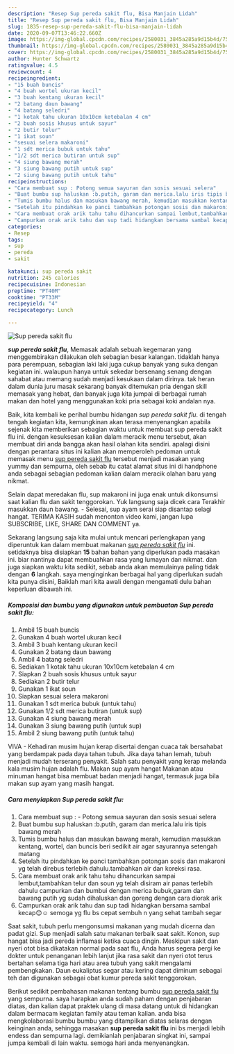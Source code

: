 ```yaml
---
description: "Resep Sup pereda sakit flu, Bisa Manjain Lidah"
title: "Resep Sup pereda sakit flu, Bisa Manjain Lidah"
slug: 1835-resep-sup-pereda-sakit-flu-bisa-manjain-lidah
date: 2020-09-07T13:46:22.660Z
image: https://img-global.cpcdn.com/recipes/2580031_3845a285a9d15b4d/751x532cq70/sup-pereda-sakit-flu-foto-resep-utama.jpg
thumbnail: https://img-global.cpcdn.com/recipes/2580031_3845a285a9d15b4d/751x532cq70/sup-pereda-sakit-flu-foto-resep-utama.jpg
cover: https://img-global.cpcdn.com/recipes/2580031_3845a285a9d15b4d/751x532cq70/sup-pereda-sakit-flu-foto-resep-utama.jpg
author: Hunter Schwartz
ratingvalue: 4.5
reviewcount: 4
recipeingredient:
- "15 buah buncis"
- "4 buah wortel ukuran kecil"
- "3 buah kentang ukuran kecil"
- "2 batang daun bawang"
- "4 batang seledri"
- "1 kotak tahu ukuran 10x10cm ketebalan 4 cm"
- "2 buah sosis khusus untuk sayur"
- "2 butir telur"
- "1 ikat soun"
- "sesuai selera makaroni"
- "1 sdt merica bubuk untuk tahu"
- "1/2 sdt merica butiran untuk sup"
- "4 siung bawang merah"
- "3 siung bawang putih untuk sup"
- "2 siung bawang putih untuk tahu"
recipeinstructions:
- "Cara membuat sup : Potong semua sayuran dan sosis sesuai selera"
- "Buat bumbu sup haluskan :b.putih, garam dan merica.lalu iris tipis bawang merah"
- "Tumis bumbu halus dan masukan bawang merah, kemudian masukkan kentang, wortel, dan buncis beri sedikit air agar sayurannya setengah matang"
- "Setelah itu pindahkan ke panci tambahkan potongan sosis dan makaroni yg telah direbus terlebih dahulu.tambahkan air dan koreksi rasa."
- "Cara membuat orak arik tahu tahu dihancurkan sampai lembut,tambahkan telur dan soun yg telah disiram air panas terlebih dahulu campurkan dan bumbui dengan merica bubuk,garam dan bawang putih yg sudah dihaluskan dan goreng dengan cara diorak arik"
- "Campurkan orak arik tahu dan sup tadi hidangkan bersama sambal kecap😊☺ semoga yg flu bs cepat sembuh n yang sehat tambah segar"
categories:
- Resep
tags:
- sup
- pereda
- sakit

katakunci: sup pereda sakit 
nutrition: 245 calories
recipecuisine: Indonesian
preptime: "PT40M"
cooktime: "PT33M"
recipeyield: "4"
recipecategory: Lunch

---
```



![Sup pereda sakit flu](https://img-global.cpcdn.com/recipes/2580031_3845a285a9d15b4d/751x532cq70/sup-pereda-sakit-flu-foto-resep-utama.jpg)

<b><i>sup pereda sakit flu</i></b>, Memasak adalah sebuah kegemaran yang menggembirakan dilakukan oleh sebagian besar kalangan. tidaklah hanya para perempuan, sebagian laki laki juga cukup banyak yang suka dengan kegiatan ini. walaupun hanya untuk sekedar bersenang senang dengan sahabat atau memang sudah menjadi kesukaan dalam dirinya. tak heran dalam dunia juru masak sekarang banyak ditemukan pria dengan skill memasak yang hebat, dan banyak juga kita jumpai di berbagai rumah makan dan hotel yang menggunakan koki pria sebagai koki andalan nya.

Baik, kita kembali ke perihal bumbu hidangan <i>sup pereda sakit flu</i>. di tengah tengah kegiatan kita, kemungkinan akan terasa menyenangkan apabila sejenak kita memberikan sebagian waktu untuk membuat sup pereda sakit flu ini. dengan kesuksesan kalian dalam meracik menu tersebut, akan membuat diri anda bangga akan hasil olahan kita sendiri. apalagi disini dengan perantara situs ini kalian akan memperoleh pedoman untuk memasak menu <u>sup pereda sakit flu</u> tersebut menjadi masakan yang yummy dan sempurna, oleh sebab itu catat alamat situs ini di handphone anda sebagai sebagian pedoman kalian dalam meracik olahan baru yang nikmat.

Selain dapat meredakan flu, sup makaroni ini juga enak untuk dikonsumsi saat kalian flu dan sakit tenggorokan. Yuk langsung saja dicek cara Terakhir masukkan daun bawang. - Selesai, sup ayam serai siap disantap selagi hangat. TERIMA KASIH sudah menonton video kami, jangan lupa SUBSCRIBE, LIKE, SHARE DAN COMMENT ya.


Sekarang langsung saja kita mulai untuk mencari perlengkapan yang diperuntuk kan dalam membuat makanan <u><i>sup pereda sakit flu</i></u> ini. setidaknya bisa disiapkan <b>15</b> bahan bahan yang diperlukan pada masakan ini. biar nantinya dapat membuahkan rasa yang lumayan dan nikmat. dan juga siapkan waktu kita sedikit, sebab anda akan memulainya paling tidak dengan <b>6</b> langkah. saya menginginkan berbagai hal yang diperlukan sudah kita punya disini, Baiklah mari kita awali dengan mengamati dulu bahan keperluan dibawah ini.

<!--inarticleads1-->

##### Komposisi dan bumbu yang digunakan untuk pembuatan Sup pereda sakit flu:

1. Ambil 15 buah buncis
1. Gunakan 4 buah wortel ukuran kecil
1. Ambil 3 buah kentang ukuran kecil
1. Gunakan 2 batang daun bawang
1. Ambil 4 batang seledri
1. Sediakan 1 kotak tahu ukuran 10x10cm ketebalan 4 cm
1. Siapkan 2 buah sosis khusus untuk sayur
1. Sediakan 2 butir telur
1. Gunakan 1 ikat soun
1. Siapkan sesuai selera makaroni
1. Gunakan 1 sdt merica bubuk (untuk tahu)
1. Gunakan 1/2 sdt merica butiran (untuk sup)
1. Gunakan 4 siung bawang merah
1. Gunakan 3 siung bawang putih (untuk sup)
1. Ambil 2 siung bawang putih (untuk tahu)


VIVA - Kehadiran musim hujan kerap disertai dengan cuaca tak bersahabat yang berdampak pada daya tahan tubuh. Jika daya tahan lemah, tubuh menjadi mudah terserang penyakit. Salah satu penyakit yang kerap melanda kala musim hujan adalah flu. Makan sup ayam hangat Makanan atau minuman hangat bisa membuat badan menjadi hangat, termasuk juga bila makan sup ayam yang masih hangat. 

<!--inarticleads2-->

##### Cara menyiapkan Sup pereda sakit flu:

1. Cara membuat sup : - Potong semua sayuran dan sosis sesuai selera
1. Buat bumbu sup haluskan :b.putih, garam dan merica.lalu iris tipis bawang merah
1. Tumis bumbu halus dan masukan bawang merah, kemudian masukkan kentang, wortel, dan buncis beri sedikit air agar sayurannya setengah matang
1. Setelah itu pindahkan ke panci tambahkan potongan sosis dan makaroni yg telah direbus terlebih dahulu.tambahkan air dan koreksi rasa.
1. Cara membuat orak arik tahu tahu dihancurkan sampai lembut,tambahkan telur dan soun yg telah disiram air panas terlebih dahulu campurkan dan bumbui dengan merica bubuk,garam dan bawang putih yg sudah dihaluskan dan goreng dengan cara diorak arik
1. Campurkan orak arik tahu dan sup tadi hidangkan bersama sambal kecap😊☺ semoga yg flu bs cepat sembuh n yang sehat tambah segar


Saat sakit, tubuh perlu mengonsumsi makanan yang mudah dicerna dan padat gizi. Sup menjadi salah satu makanan terbaik saat sakit. Konon, sup hangat bisa jadi pereda inflamasi ketika cuaca dingin. Meskipun sakit dan nyeri otot bisa dikatakan normal pada saat flu, Anda harus segera pergi ke dokter untuk penanganan lebih lanjut jika rasa sakit dan nyeri otot terus bertahan selama tiga hari atau area tubuh yang sakit mengalami pembengkakan. Daun eukaliptus segar atau kering dapat diminum sebagai teh dan digunakan sebagai obat kumur pereda sakit tenggorokan. 

Berikut sedikit pembahasan makanan tentang bumbu <u>sup pereda sakit flu</u> yang sempurna. saya harapkan anda sudah paham dengan penjabaran diatas, dan kalian dapat praktek ulang di masa datang untuk di hidangkan dalam bermacam kegiatan family atau teman kalian. anda bisa mengkolaborasi bumbu bumbu yang ditampilkan diatas selaras dengan keinginan anda, sehingga masakan <b>sup pereda sakit flu</b> ini bs menjadi lebih endess dan sempurna lagi. demikianlah penjabaran singkat ini, sampai jumpa kembali di lain waktu. semoga hari anda menyenangkan.
